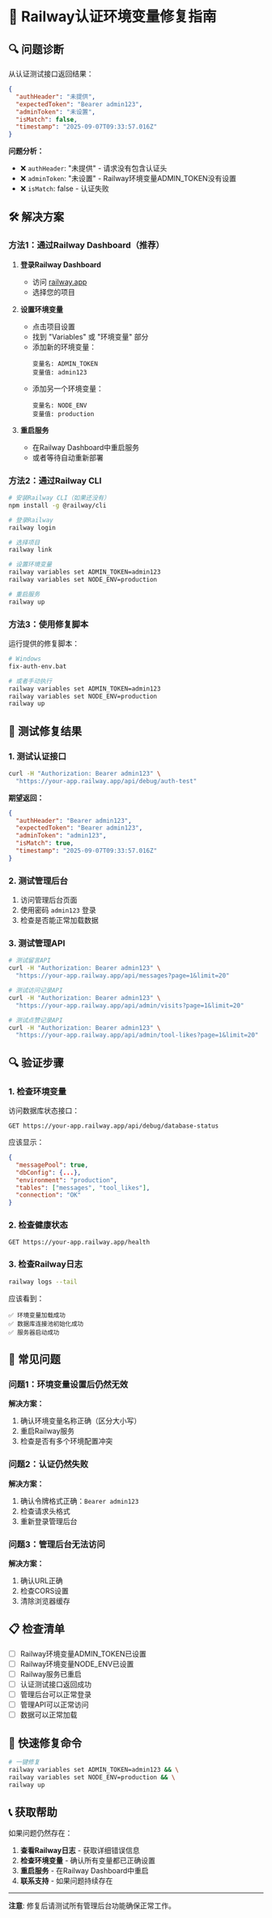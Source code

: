 # 🔧 Railway认证环境变量修复指南

## 🔍 问题诊断

从认证测试接口返回结果：
```json
{
  "authHeader": "未提供",
  "expectedToken": "Bearer admin123", 
  "adminToken": "未设置",
  "isMatch": false,
  "timestamp": "2025-09-07T09:33:57.016Z"
}
```

**问题分析：**
- ❌ `authHeader`: "未提供" - 请求没有包含认证头
- ❌ `adminToken`: "未设置" - Railway环境变量ADMIN_TOKEN没有设置
- ❌ `isMatch`: false - 认证失败

## 🛠️ 解决方案

### 方法1：通过Railway Dashboard（推荐）

1. **登录Railway Dashboard**
   - 访问 [railway.app](https://railway.app)
   - 选择您的项目

2. **设置环境变量**
   - 点击项目设置
   - 找到 "Variables" 或 "环境变量" 部分
   - 添加新的环境变量：
     ```
     变量名: ADMIN_TOKEN
     变量值: admin123
     ```
   - 添加另一个环境变量：
     ```
     变量名: NODE_ENV
     变量值: production
     ```

3. **重启服务**
   - 在Railway Dashboard中重启服务
   - 或者等待自动重新部署

### 方法2：通过Railway CLI

```bash
# 安装Railway CLI（如果还没有）
npm install -g @railway/cli

# 登录Railway
railway login

# 选择项目
railway link

# 设置环境变量
railway variables set ADMIN_TOKEN=admin123
railway variables set NODE_ENV=production

# 重启服务
railway up
```

### 方法3：使用修复脚本

运行提供的修复脚本：
```bash
# Windows
fix-auth-env.bat

# 或者手动执行
railway variables set ADMIN_TOKEN=admin123
railway variables set NODE_ENV=production
railway up
```

## 🧪 测试修复结果

### 1. 测试认证接口

```bash
curl -H "Authorization: Bearer admin123" \
  "https://your-app.railway.app/api/debug/auth-test"
```

**期望返回：**
```json
{
  "authHeader": "Bearer admin123",
  "expectedToken": "Bearer admin123",
  "adminToken": "admin123",
  "isMatch": true,
  "timestamp": "2025-09-07T09:33:57.016Z"
}
```

### 2. 测试管理后台

1. 访问管理后台页面
2. 使用密码 `admin123` 登录
3. 检查是否能正常加载数据

### 3. 测试管理API

```bash
# 测试留言API
curl -H "Authorization: Bearer admin123" \
  "https://your-app.railway.app/api/messages?page=1&limit=20"

# 测试访问记录API
curl -H "Authorization: Bearer admin123" \
  "https://your-app.railway.app/api/admin/visits?page=1&limit=20"

# 测试点赞记录API
curl -H "Authorization: Bearer admin123" \
  "https://your-app.railway.app/api/admin/tool-likes?page=1&limit=20"
```

## 🔍 验证步骤

### 1. 检查环境变量

访问数据库状态接口：
```
GET https://your-app.railway.app/api/debug/database-status
```

应该显示：
```json
{
  "messagePool": true,
  "dbConfig": {...},
  "environment": "production",
  "tables": ["messages", "tool_likes"],
  "connection": "OK"
}
```

### 2. 检查健康状态

```
GET https://your-app.railway.app/health
```

### 3. 检查Railway日志

```bash
railway logs --tail
```

应该看到：
```
✅ 环境变量加载成功
✅ 数据库连接池初始化成功
✅ 服务器启动成功
```

## 🚨 常见问题

### 问题1：环境变量设置后仍然无效

**解决方案：**
1. 确认环境变量名称正确（区分大小写）
2. 重启Railway服务
3. 检查是否有多个环境配置冲突

### 问题2：认证仍然失败

**解决方案：**
1. 确认令牌格式正确：`Bearer admin123`
2. 检查请求头格式
3. 重新登录管理后台

### 问题3：管理后台无法访问

**解决方案：**
1. 确认URL正确
2. 检查CORS设置
3. 清除浏览器缓存

## 📋 检查清单

- [ ] Railway环境变量ADMIN_TOKEN已设置
- [ ] Railway环境变量NODE_ENV已设置
- [ ] Railway服务已重启
- [ ] 认证测试接口返回成功
- [ ] 管理后台可以正常登录
- [ ] 管理API可以正常访问
- [ ] 数据可以正常加载

## 🎯 快速修复命令

```bash
# 一键修复
railway variables set ADMIN_TOKEN=admin123 && \
railway variables set NODE_ENV=production && \
railway up
```

## 📞 获取帮助

如果问题仍然存在：

1. **查看Railway日志** - 获取详细错误信息
2. **检查环境变量** - 确认所有变量都已正确设置
3. **重启服务** - 在Railway Dashboard中重启
4. **联系支持** - 如果问题持续存在

---

**注意**: 修复后请测试所有管理后台功能确保正常工作。
